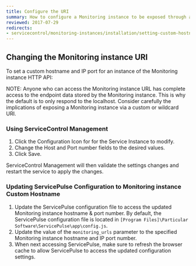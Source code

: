 ```yaml
---
title: Configure the URI
summary: How to configure a Monitoring instance to be exposed through a custom hostname and IP port
reviewed: 2017-07-29
redirects:
- servicecontrol/monitoring-instances/installation/setting-custom-hostname
---
```



## Changing the Monitoring instance URI

To set a custom hostname and IP port for an instance of the Monitoring instance HTTP API:

NOTE: Anyone who can access the Monitoring instance URL has complete access to the endpoint data stored by the Monitoring instance. This is  why the default is to only respond to the localhost. Consider carefully the implications of exposing a Monitoring instance via a custom or wildcard URI.


### Using ServiceControl Management

 1. Click the Configuration Icon for for the Service Instance to modify.
 1. Change the Host and Port number fields to the desired values.
 1. Click Save.

ServiceControl Management will then validate the settings changes and restart the service to apply the changes.


### Updating ServicePulse Configuration to Monitoring instance Custom Hostname

 1. Update the ServicePulse configuration file to access the updated Monitoring instance hostname & port number. By default, the ServicePulse configuration file is located in `[Program Files]\Particular Software\ServicePulse\app\config.js`.
 1. Update the value of the `monitoring_urls` parameter to the specified Monitoring instance hostname and IP port number.
 1. When next accessing ServicePulse, make sure to refresh the browser cache to allow ServicePulse to access the updated configuration settings.
